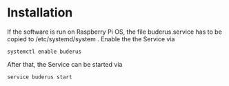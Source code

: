 # Installation
If the software is run on Raspberry Pi OS, the file buderus.service has to be copied to /etc/systemd/system .
Enable the the Service via

    systemctl enable buderus

After that, the Service can be started via

    service buderus start
